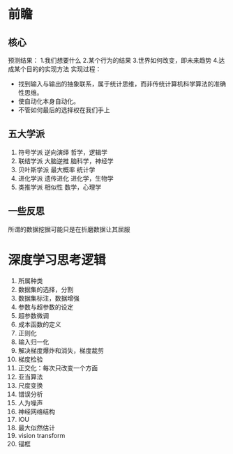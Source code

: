 # 前瞻
## 核心
预测结果：
1.我们想要什么
2.某个行为的结果
3.世界如何改变，即未来趋势
4.达成某个目的的实现方法
实现过程：
- 找到输入与输出的抽象联系，属于统计思维，而非传统计算机科学算法的准确性思维。
- 使自动化本身自动化。
- 不管如何最后的选择权在我们手上
## 五大学派
1. 符号学派 逆向演绎 哲学，逻辑学
2. 联结学派 大脑逆推 脑科学，神经学
3. 贝叶斯学派 最大概率 统计学
4. 进化学派 遗传进化 进化学，生物学
5. 类推学派 相似性 数学，心理学
## 一些反思
所谓的数据挖掘可能只是在折磨数据让其屈服

# 深度学习思考逻辑
1. 所属种类
2. 数据集的选择，分割
3. 数据集标注，数据增强
4. 参数与超参数的设定
5. 超参数微调
6. 成本函数的定义
7. 正则化
8. 输入归一化
9. 解决梯度爆炸和消失，梯度裁剪
10. 梯度检验
11. 正交化：每次只改变一个方面
12. 亚当算法
13. 尺度变换
14. 错误分析
15. 人为噪声
16. 神经网络结构
17. IOU
18. 最大似然估计
19. vision transform
20. 锚框